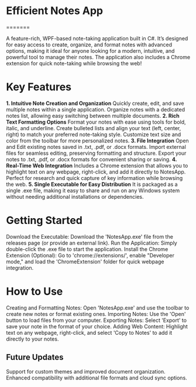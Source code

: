 ﻿# Efficient Notes App
 =======
 
A feature-rich, WPF-based note-taking application built in C#. It’s designed for easy access to create, organize, and format notes with advanced options, making it ideal for anyone looking for a modern, intuitive, and powerful tool to manage their notes. The application also includes a Chrome extension for quick note-taking while browsing the web!

# Key Features

**1. Intuitive Note Creation and Organization**
Quickly create, edit, and save multiple notes within a single application.
Organize notes with a dedicated notes list, allowing easy switching between multiple documents.
**2. Rich Text Formatting Options**
Format your notes with ease using tools for bold, italic, and underline.
Create bulleted lists and align your text (left, center, right) to match your preferred note-taking style.
Customize text size and color from the toolbar for more personalized notes.
**3. File Integration**
Open and Edit existing notes saved in .txt, .pdf, or .docx formats.
Import external files for seamless editing, preserving formatting and structure.
Export your notes to .txt, .pdf, or .docx formats for convenient sharing or saving.
**4. Real-Time Web Integration**
Includes a Chrome extension that allows you to highlight text on any webpage, right-click, and add it directly to NotesApp.
Perfect for research and quick capture of key information while browsing the web.
**5. Single Executable for Easy Distribution**
It is packaged as a single .exe file, making it easy to share and run on any Windows system without needing additional installations or dependencies.

# **Getting Started**
Download the Executable: Download the 'NotesApp.exe' file from the releases page (or provide an external link).
Run the Application: Simply double-click the .exe file to start the application.
Install the Chrome Extension (Optional):
Go to 'chrome://extensions/', enable "Developer mode," and load the 'ChromeExtension' folder for quick webpage integration.
# **How to Use**
Creating and Formatting Notes: Open 'NotesApp.exe' and use the toolbar to create new notes or format existing ones.
Importing Notes: Use the 'Open' button to load files from your computer.
Exporting Notes: Select 'Export' to save your note in the format of your choice.
Adding Web Content: Highlight text on any webpage, right-click, and select 'Copy to Notes' to add it directly to your notes.

## Future Updates
Support for custom themes and improved document organization.
Enhanced compatibility with additional file formats and cloud sync options.
